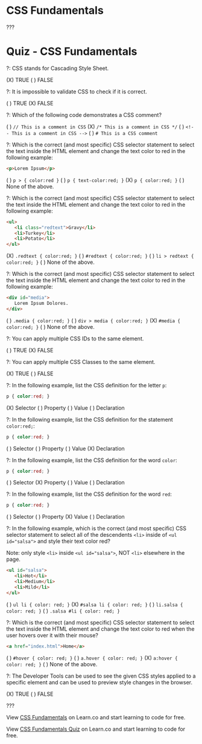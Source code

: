 # CSS Fundamentals

???

# Quiz - CSS Fundamentals

?: CSS stands for Cascading Style Sheet.

(X) TRUE
( ) FALSE

?: It is impossible to validate CSS to check if it is correct.

( ) TRUE
(X) FALSE

?: Which of the following code demonstrates a CSS comment?

( ) `// This is a comment in CSS`
(X) `/* This is a comment in CSS */`
( ) `<!-- This is a comment in CSS -->`
( ) `# This is a CSS comment`

?: Which is the correct (and most specific) CSS selector statement to select the text inside the HTML element and change the text color to red in the following example:

```html
<p>Lorem Ipsum</p>
```

( ) `p > { color:red }`
( ) `p { text-color:red; }`
(X) `p { color:red; }`
( ) None of the above.

?: Which is the correct (and most specific) CSS selector statement to select the text inside the HTML element and change the text color to red in the following example:

```html
<ul>
   <li class="redtext">Gravy</li>
   <li>Turkey</li>
   <li>Potato</li>
</ul>
```

(X) `.redtext { color:red; }`
( ) `#redtext { color:red; }`
( ) `li > redtext { color:red; }`
( ) None of the above.

?: Which is the correct (and most specific) CSS selector statement to select the text inside the HTML element and change the text color to red in the following example:

```html
<div id="media">
   Lorem Ipsum Dolores.
</div>
```

( ) `.media { color:red; }`
( ) `div > media { color:red; }`
(X) `#media { color:red; }`
( ) None of the above.

?: You can apply multiple CSS IDs to the same element.

( ) TRUE
(X) FALSE

?: You can apply multiple CSS Classes to the same element.

(X) TRUE
( ) FALSE

?: In the following example, list the CSS definition for the letter `p`:

```css
p { color:red; }
```

(X) Selector
( ) Property
( ) Value
( ) Declaration

?: In the following example, list the CSS definition for the statement `color:red;`:

```css
p { color:red; }
```

( ) Selector
( ) Property
( ) Value
(X) Declaration

?: In the following example, list the CSS definition for the word `color`:

```css
p { color:red; }
```

( ) Selector
(X) Property
( ) Value
( ) Declaration

?: In the following example, list the CSS definition for the word `red`:

```css
p { color:red; }
```

( ) Selector
( ) Property
(X) Value
( ) Declaration

?: In the following example, which is the correct (and most specific) CSS selector statement to select all of the descendents `<li>` inside of  `<ul id="salsa">` and style their text color red?

Note: only style `<li>` inside `<ul id="salsa">`, NOT `<li>` elsewhere in the page.

```html
<ul id="salsa">
   <li>Hot</li>
   <li>Medium</li>
   <li>Mild</li>
</ul>
```

( ) `ul li { color: red; }`
(X) `#salsa li { color: red; }`
( ) `li.salsa { color: red; }`
( ) `.salsa #li { color: red; }`

?: Which is the correct (and most specific) CSS selector statement to select the text inside the HTML element and change the text color to red when the user hovers over it with their mouse?

```html
<a href="index.html">Home</a>
```

( ) `#hover { color: red; }`
( ) `a.hover { color: red; }`
(X) `a:hover { color: red; }`
( ) None of the above.

?: The Developer Tools can be used to see the given CSS styles applied to a specific element and can be used to preview style changes in the browser.

(X) TRUE
( ) FALSE

???

<p class='util--hide'>View <a href='https://learn.co/lessons/quiz-css-fundamentals' title='CSS Fundamentals'>CSS Fundamentals</a> on Learn.co and start learning to code for free.</p>

<p class='util--hide'>View <a href='https://learn.co/lessons/quiz-css-fundamentals'>CSS Fundamentals Quiz</a> on Learn.co and start learning to code for free.</p>
